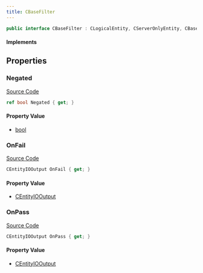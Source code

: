 ```yaml
---
title: CBaseFilter
---
```


```csharp
public interface CBaseFilter : CLogicalEntity, CServerOnlyEntity, CBaseEntity, CEntityInstance, ISchemaClass<CEntityInstance>, ISchemaClass<CBaseEntity>, ISchemaClass<CServerOnlyEntity>, ISchemaClass<CLogicalEntity>, ISchemaClass<CBaseFilter>, ISchemaField, ISchemaClass, INativeHandle
```

#### Implements

## Properties

### Negated

[Source Code](https://github.com/swiftly-solution/swiftlys2/blob/main/managed/src/SwiftlyS2.Generated/Schemas/Interfaces/CBaseFilter.cs#L17)

```csharp
ref bool Negated { get; }
```

#### Property Value

- [bool](https://learn.microsoft.com/dotnet/api/system.boolean)

### OnFail

[Source Code](https://github.com/swiftly-solution/swiftlys2/blob/main/managed/src/SwiftlyS2.Generated/Schemas/Interfaces/CBaseFilter.cs#L21)

```csharp
CEntityIOOutput OnFail { get; }
```

#### Property Value

- [CEntityIOOutput](/docs/api/shared/schemadefinitions/centityiooutput)

### OnPass

[Source Code](https://github.com/swiftly-solution/swiftlys2/blob/main/managed/src/SwiftlyS2.Generated/Schemas/Interfaces/CBaseFilter.cs#L19)

```csharp
CEntityIOOutput OnPass { get; }
```

#### Property Value

- [CEntityIOOutput](/docs/api/shared/schemadefinitions/centityiooutput)

